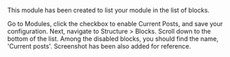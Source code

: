 This module has been created to list your module in the list of blocks. 

Go to Modules, click the checkbox to enable Current Posts, and save your configuration. Next, navigate to Structure > Blocks. Scroll down to the bottom of the list. Among the disabled blocks, you should find the name, 'Current posts'. Screenshot has been also added for reference.

